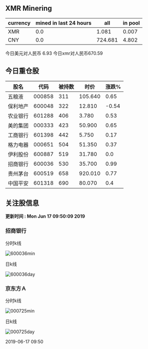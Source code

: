 ## XMR Minering

|currency|mined in last 24 hours|all|in pool|
|---|---|---|---|
|XMR|0.0|1.081|0.007|
|CNY|0.0|724.681|4.802|

今日美元对人民币 6.93	今日xmr对人民币670.59


## 今日重仓股 

|股名|代码|被持数|时价|涨跌%|
|---|---|---|---|---|
|五粮液|000858|311|105.640|0.65|
|保利地产|600048|322|12.810|-0.54|
|农业银行|601288|406|3.780|0.53|
|美的集团|000333|423|50.900|0.65|
|工商银行|601398|442|5.750|0.17|
|格力电器|000651|504|51.350|0.37|
|伊利股份|600887|519|31.780|0.0|
|招商银行|600036|530|35.700|0.99|
|贵州茅台|600519|658|920.010|0.77|
|中国平安|601318|690|80.070|0.4|

## 关注股信息
**更新时间 : Mon Jun 17 09:50:09 2019**
### 招商银行 
分时k线

![600036min](http://image.sinajs.cn/newchart/min/n/sh600036.gif)

日k线

![600036day](http://image.sinajs.cn/newchart/daily/n/sh600036.gif)

### 京东方Ａ 
分时k线

![000725min](http://image.sinajs.cn/newchart/min/n/sz000725.gif)

日k线

![000725day](http://image.sinajs.cn/newchart/daily/n/sz000725.gif)

2019-06-17 09:50